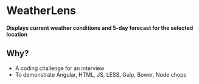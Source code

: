 # WeatherLens

#### Displays current weather conditions and 5-day forecast for the selected location

## Why?

* A coding challenge for an interview
* To demonstrate Angular, HTML, JS, LESS, Gulp, Bower, Node chops
